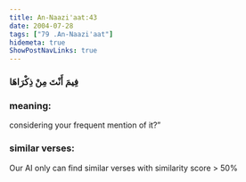 ```yaml
---
title: An-Naazi'aat:43
date: 2004-07-28
tags: ["79 .An-Naazi'aat"]
hidemeta: true 
ShowPostNavLinks: true 
---
```

### فِيمَ أَنْتَ مِنْ ذِكْرَاهَا
### meaning: 
considering your frequent mention of it?”
### similar verses: 

Our AI only can find similar verses with similarity score > 50% 




